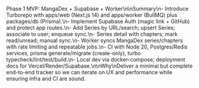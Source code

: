 Phase 1 MVP: MangaDex + Supabase + Worker\n\nSummary\n- Introduce Turborepo with apps/web (Next.js 14) and apps/worker (BullMQ) plus packages/db (Prisma).\n- Implement Supabase Auth (magic link + GitHub) and protect app routes.\n- Add Series by URL/search; upsert Series; associate to user; enqueue sync.\n- Series detail with chapters; mark read/unread; manual sync.\n- Worker syncs MangaDex series/chapters with rate limiting and repeatable jobs.\n- CI with Node 20, Postgres/Redis services, prisma generate/migrate (create-only), turbo typecheck/lint/test/build.\n- Local dev via docker-compose; deployment docs for Vercel/Render/Supabase.\n\nWhy\nDeliver a minimal but complete end-to-end tracker so we can iterate on UX and performance while ensuring infra and CI are sound.